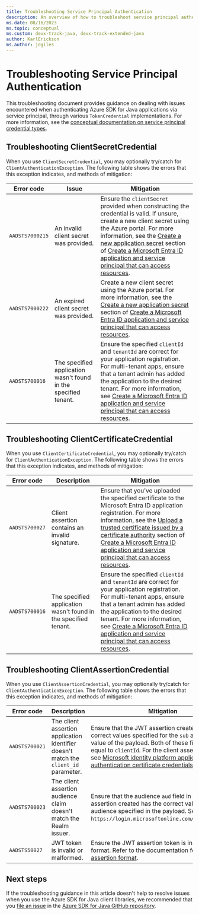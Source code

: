 ```yaml
---
title: Troubleshooting Service Principal Authentication
description: An overview of how to troubleshoot service principal authentication issues
ms.date: 08/16/2023
ms.topic: conceptual
ms.custom: devx-track-java, devx-track-extended-java
author: KarlErickson
ms.author: jogiles
---
```


# Troubleshooting Service Principal Authentication

This troubleshooting document provides guidance on dealing with issues encountered when authenticating Azure SDK for Java applications via service principal, through various `TokenCredential` implementations. For more information, see the [conceptual documentation on service principal credential types](/azure/developer/java/sdk/identity-service-principal-auth).

## Troubleshooting ClientSecretCredential

When you use `ClientSecretCredential`, you may optionally try/catch for `ClientAuthenticationException`. The following table shows the errors that this exception indicates, and methods of mitigation:

| Error code      | Issue                                                           | Mitigation                                                                                                                                                                                                                                                                                                                                                                                                                                                                                               |
|-----------------|-----------------------------------------------------------------|----------------------------------------------------------------------------------------------------------------------------------------------------------------------------------------------------------------------------------------------------------------------------------------------------------------------------------------------------------------------------------------------------------------------------------------------------------------------------------------------------------|
| `AADSTS7000215` | An invalid client secret was provided.                          | Ensure the `clientSecret` provided when constructing the credential is valid. If unsure, create a new client secret using the Azure portal. For more information, see the [Create a new application secret](/azure/active-directory/develop/howto-create-service-principal-portal#option-3-create-a-new-application-secret) section of [Create a Microsoft Entra ID application and service principal that can access resources](/azure/active-directory/develop/howto-create-service-principal-portal). |
| `AADSTS7000222` | An expired client secret was provided.                          | Create a new client secret using the Azure portal. For more information, see the [Create a new application secret](/azure/active-directory/develop/howto-create-service-principal-portal#option-3-create-a-new-application-secret) section of [Create a Microsoft Entra ID application and service principal that can access resources](/azure/active-directory/develop/howto-create-service-principal-portal).                                                                                          |
| `AADSTS700016`  | The specified application wasn't found in the specified tenant. | Ensure the specified `clientId` and `tenantId` are correct for your application registration. For multi-tenant apps, ensure that a tenant admin has added the application to the desired tenant. For more information, see [Create a Microsoft Entra ID application and service principal that can access resources](/azure/active-directory/develop/howto-create-service-principal-portal).                                                                                                             |

## Troubleshooting ClientCertificateCredential

When you use `ClientCertificateCredential`, you may optionally try/catch for `ClientAuthenticationException`. The following table shows the errors that this exception indicates, and methods of mitigation:

| Error code     | Description                                                     | Mitigation                                                                                                                                                                                                                                                                                                                                                                                                                                                                                                                                       |
|----------------|-----------------------------------------------------------------|--------------------------------------------------------------------------------------------------------------------------------------------------------------------------------------------------------------------------------------------------------------------------------------------------------------------------------------------------------------------------------------------------------------------------------------------------------------------------------------------------------------------------------------------------|
| `AADSTS700027` | Client assertion contains an invalid signature.                 | Ensure that you've uploaded the specified certificate to the Microsoft Entra ID application registration. For more information, see the [Upload a trusted certificate issued by a certificate authority](/azure/active-directory/develop/howto-create-service-principal-portal#option-1-recommended-upload-a-trusted-certificate-issued-by-a-certificate-authority) section of [Create a Microsoft Entra ID application and service principal that can access resources](/azure/active-directory/develop/howto-create-service-principal-portal). |
| `AADSTS700016` | The specified application wasn't found in the specified tenant. | Ensure the specified `clientId` and `tenantId` are correct for your application registration. For multi-tenant apps, ensure that a tenant admin has added the application to the desired tenant. For more information, see [Create a Microsoft Entra ID application and service principal that can access resources](/azure/active-directory/develop/howto-create-service-principal-portal).                                                                                                                                                     |

## Troubleshooting ClientAssertionCredential

When you use `ClientAssertionCredential`, you may optionally try/catch for `ClientAuthenticationException`. The following table shows the errors that this exception indicates, and methods of mitigation:

| Error code     | Description                                                                          | Mitigation                                                                                                                                                                                                                                                                                                                                                                   |
|----------------|--------------------------------------------------------------------------------------|------------------------------------------------------------------------------------------------------------------------------------------------------------------------------------------------------------------------------------------------------------------------------------------------------------------------------------------------------------------------------|
| `AADSTS700021` | The client assertion application identifier doesn't match the `client_id` parameter. | Ensure that the JWT assertion created has the correct values specified for the `sub` and `issuer` value of the payload. Both of these fields should be equal to `clientId`. For the client assertion format, see [Microsoft identity platform application authentication certificate credentials](/azure/active-directory/develop/active-directory-certificate-credentials). |
| `AADSTS700023` | The client assertion audience claim doesn't match the Realm issuer.                  | Ensure that the audience `aud` field in the JWT assertion created has the correct value for the audience specified in the payload. Set this field to `https://login.microsoftonline.com/{tenantId}/v2`.                                                                                                                                                                      |
| `AADSTS50027`  | JWT token is invalid or malformed.                                                   | Ensure the JWT assertion token is in the valid format. Refer to the documentation for [client assertion format](/azure/active-directory/develop/active-directory-certificate-credentials).                                                                                                                                                                                   |

## Next steps

If the troubleshooting guidance in this article doesn't help to resolve issues when you use the Azure SDK for Java client libraries, we recommended that you [file an issue](https://github.com/Azure/azure-sdk-for-java/issues/new/choose) in the [Azure SDK for Java GitHub repository](https://github.com/Azure/azure-sdk-for-java).
